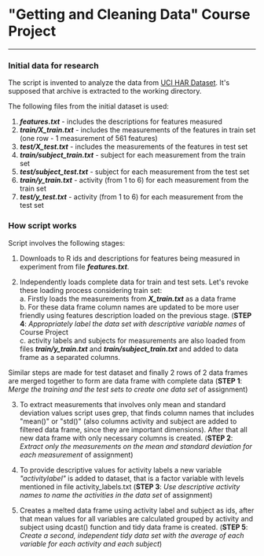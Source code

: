 # **"Getting and Cleaning Data"** Course Project

***

### Initial data for research
The script is invented to analyze the data from [UCI HAR Dataset](https://d396qusza40orc.cloudfront.net/getdata%2Fprojectfiles%2FUCI%20HAR%20Dataset.zip). It's supposed that archive is extracted to the working directory.

The following files from the initial dataset is used:

  1. ***features.txt*** - includes the descriptions for features measured
  2. ***train/X_train.txt*** - includes the measurements of the features in train set (one row - 1 measurement of 561 features)
  3. ***test/X_test.txt*** - includes the measurements of the features in test set
  4. ***train/subject_train.txt*** - subject for each measurement from the train set
  5. ***test/subject_test.txt*** - subject for each measurement from the test set
  6. ***train/y_train.txt*** - activity (from 1 to 6) for each measurement from the train set
  7. ***test/y_test.txt*** - activity (from 1 to 6) for each measurement from the test set


### How script works
Script involves the following stages:

1. Downloads to R ids and descriptions for features being measured in experiment from file ***features.txt***.

2. Independently loads complete data for train and test sets. Let's revoke these loading process considering train set:  
    a. Firstly loads the measurements from ***X_train.txt*** as a data frame  
    b. For these data frame column names are updated to be more user friendly using features description loaded on the previous stage. (**STEP 4**: *Appropriately label the data set with descriptive variable names* of Course Project  
    c. activity labels and subjects for measurements are also loaded from files ***train/y_train.txt*** and ***train/subject_train.txt*** and added to data frame as a separated columns.
  
  Similar steps are made for test dataset and finally 2 rows of 2 data frames are merged together to form are data frame with complete data (**STEP 1**: *Merge the training and the test sets to create one data set* of assignment)

3. To extract measurements that involves only mean and standard deviation values script uses grep, that finds column names that includes "mean()" or "std()" (also columns activity and subject are added to filtered data frame, since they are important dimensions). After that all new data frame with only necessary columns is created. (**STEP 2**: *Extract only the measurements on the mean and standard deviation for each measurement* of assignment)

4. To provide descriptive values for activity labels a new variable *"activitylabel"* is added to dataset, that is a factor variable with levels mentioned in file activity_labels.txt (**STEP 3**: *Use descriptive activity names to name the activities in the data set* of assignment)


5. Creates a melted data frame using activity label and subject as ids, after that mean values for all variables are calculated grouped by activity and subject using dcast() function and tidy data frame is created. (**STEP 5**: *Create a second, independent tidy data set with the average of each variable for each activity and each subject*)


